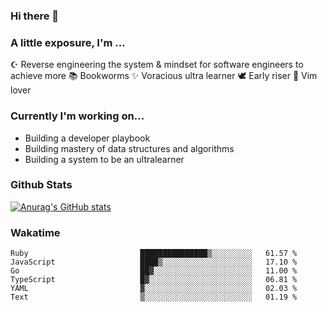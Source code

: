 ### Hi there 👋
### A little exposure, I'm ...

☪ Reverse engineering the system & mindset for software engineers to achieve more 
📚 Bookworms 
✨ Voracious ultra learner 
🕊 Early riser
🎠 Vim lover
<!--
**bitethecode/bitethecode** is a ✨ _special_ ✨ repository because its `README.md` (this file) appears on your GitHub profile.

Here are some ideas to get you started:

- 🔭 I’m currently working on ...
- 🌱 I’m currently learning ...
- 👯 I’m looking to collaborate on ...
- 🤔 I’m looking for help with ...
- 💬 Ask me about ...
- 📫 How to reach me: ...
- 😄 Pronouns: ...
- ⚡ Fun fact: ...
-->


### Currently I'm working on... 
- Building a developer playbook
- Building mastery of data structures and algorithms
- Building a system to be an ultralearner

### Github Stats
[![Anurag's GitHub stats](https://github-readme-stats.vercel.app/api?username=bitethecode)](https://github.com/anuraghazra/github-readme-stats)

### Wakatime
<!--START_SECTION:waka-->

```text
Ruby                         ███████████████▒░░░░░░░░░   61.57 %
JavaScript                   ████▒░░░░░░░░░░░░░░░░░░░░   17.10 %
Go                           ██▓░░░░░░░░░░░░░░░░░░░░░░   11.00 %
TypeScript                   █▓░░░░░░░░░░░░░░░░░░░░░░░   06.81 %
YAML                         ▓░░░░░░░░░░░░░░░░░░░░░░░░   02.03 %
Text                         ▒░░░░░░░░░░░░░░░░░░░░░░░░   01.19 %
```

<!--END_SECTION:waka-->
